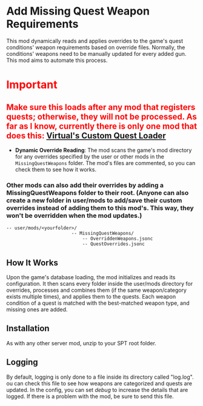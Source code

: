 # Add Missing Quest Weapon Requirements

This mod dynamically reads and applies overrides to the game's quest conditions' weapon requirements based on override files. Normally, the conditions' weapons need to be manually updated for every added gun. This mod aims to automate this process.

# <font color="red">Important

## Make sure this loads after any mod that registers quests; otherwise, they will not be processed. As far as I know, currently there is only one mod that does this:  [Virtual's Custom Quest Loader](https://hub.sp-tarkov.com/files/file/885-virtual-s-custom-quest-loader/)

</font>

- **Dynamic Override Reading**: The mod scans the game's mod directory for any overrides specified by the user or other mods in the `MissingQuestWeapons` folder. The mod's files are commented, so you can check them to see how it works.

### Other mods can also add their overrides by adding a **MissingQuestWeapons** folder to their root. (Anyone can also create a new folder in user/mods to add/save their custom overrides instead of adding them to this mod's. This way, they won't be overridden when the mod updates.)

```
-- user/mods/<yourfolder>/
                        -- MissingQuestWeapons/
                            -- OverriddenWeapons.jsonc
                            -- QuestOverrides.jsonc
```

## How It Works

Upon the game's database loading, the mod initializes and reads its configuration. It then scans every folder inside the user/mods directory for overrides, processes and combines them (if the same weapon/category exists multiple times), and applies them to the quests. Each weapon condition of a quest is matched with the best-matched weapon type, and missing ones are added.

## Installation

As with any other server mod, unzip to your SPT root folder.

## Logging

By default, logging is only done to a file inside its directory called "log.log". ou can check this file to see how weapons are categorized and quests are updated. In the config, you can set _debug_ to increase the details that are logged. If there is a problem with the mod, be sure to send this file.
